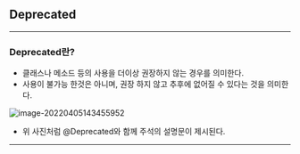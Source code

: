 ## Deprecated

----

### Deprecated란?

- 클래스나 메소드 등의 사용을 더이상 권장하지 않는 경우를 의미한다.
- 사용이 불가능 한것은 아니며, 권장 하지 않고 추후에 없어질 수 있다는 것을 의미한다.

![image-20220405143455952](C:\Users\user\AppData\Roaming\Typora\typora-user-images\image-20220405143455952.png)

- 위 사진처럼 @Deprecated와 함께 주석의 설명문이 제시된다.

---

